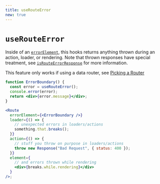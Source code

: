 ```yaml
---
title: useRouteError
new: true
---
```


# `useRouteError`

Inside of an [`errorElement`][errorelement], this hooks returns anything thrown during an action, loader, or rendering. Note that thrown responses have special treatment, see [`isRouteErrorResponse`][isrouteerrorresponse] for more information.

<docs-warning>This feature only works if using a data router, see [Picking a Router][pickingarouter]</docs-warning>

```jsx
function ErrorBoundary() {
  const error = useRouteError();
  console.error(error);
  return <div>{error.message}</div>;
}

<Route
  errorElement={<ErrorBoundary />}
  loader={() => {
    // unexpected errors in loaders/actions
    something.that.breaks();
  }}
  action={() => {
    // stuff you throw on purpose in loaders/actions
    throw new Response("Bad Request", { status: 400 });
  }}
  element={
    // and errors thrown while rendering
    <div>{breaks.while.rendering}</div>
  }
/>;
```

[errorelement]: ../route/error-element.md
[isrouteerrorresponse]: ../utils/is-route-error-response.md
[pickingarouter]: ../routers/picking-a-router.md
